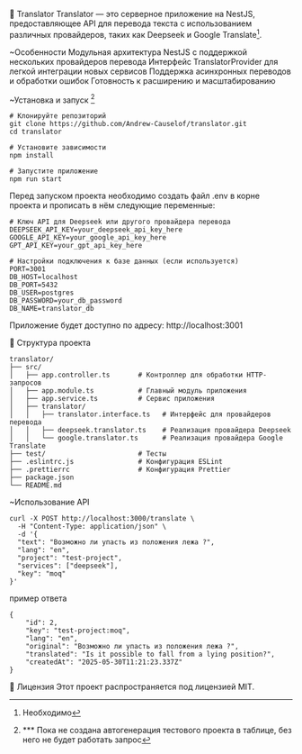 📘 Translator
Translator — это серверное приложение на NestJS, предоставляющее API для перевода текста с использованием различных провайдеров, таких как Deepseek и Google Translate[^1].

[^1]: Необходимо 

~Особенности
Модульная архитектура NestJS с поддержкой нескольких провайдеров перевода
Интерфейс TranslatorProvider для легкой интеграции новых сервисов
Поддержка асинхронных переводов и обработки ошибок
Готовность к расширению и масштабированию

~Установка и запуск [^2]

```
# Клонируйте репозиторий
git clone https://github.com/Andrew-Causelof/translator.git
cd translator

# Установите зависимости
npm install

# Запустите приложение
npm run start
```
[^2]:*** Пока не создана автогенерация тестового проекта в таблице, без него не будет работать запрос

Перед запуском проекта необходимо создать файл .env в корне проекта и прописать в нём следующие переменные:

```
# Ключ API для Deepseek или другого провайдера перевода
DEEPSEEK_API_KEY=your_deepseek_api_key_here
GOOGLE_API_KEY=your_google_api_key_here
GPT_API_KEY=your_gpt_api_key_here

# Настройки подключения к базе данных (если используется)
PORT=3001
DB_HOST=localhost
DB_PORT=5432
DB_USER=postgres
DB_PASSWORD=your_db_password
DB_NAME=translator_db

```

Приложение будет доступно по адресу: http://localhost:3001

📂 Структура проекта

```
translator/
├── src/
│   ├── app.controller.ts       # Контроллер для обработки HTTP-запросов
│   ├── app.module.ts           # Главный модуль приложения
│   ├── app.service.ts          # Сервис приложения
│   ├── translator/
│   │   ├── translator.interface.ts   # Интерфейс для провайдеров перевода
│   │   ├── deepseek.translator.ts    # Реализация провайдера Deepseek
│   │   └── google.translator.ts      # Реализация провайдера Google Translate
├── test/                       # Тесты
├── .eslintrc.js                # Конфигурация ESLint
├── .prettierrc                 # Конфигурация Prettier
├── package.json
└── README.md
```

~Использование API

```
curl -X POST http://localhost:3000/translate \
  -H "Content-Type: application/json" \
  -d '{
  "text": "Возможно ли упасть из положения лежа ?",
  "lang": "en",
  "project": "test-project",
  "services": ["deepseek"],
  "key": "moq"
}'
```
пример ответа 

```
{
    "id": 2,
    "key": "test-project:moq",
    "lang": "en",
    "original": "Возможно ли упасть из положения лежа ?",
    "translated": "Is it possible to fall from a lying position?",
    "createdAt": "2025-05-30T11:21:23.337Z"
}
```

📄 Лицензия
Этот проект распространяется под лицензией MIT.


